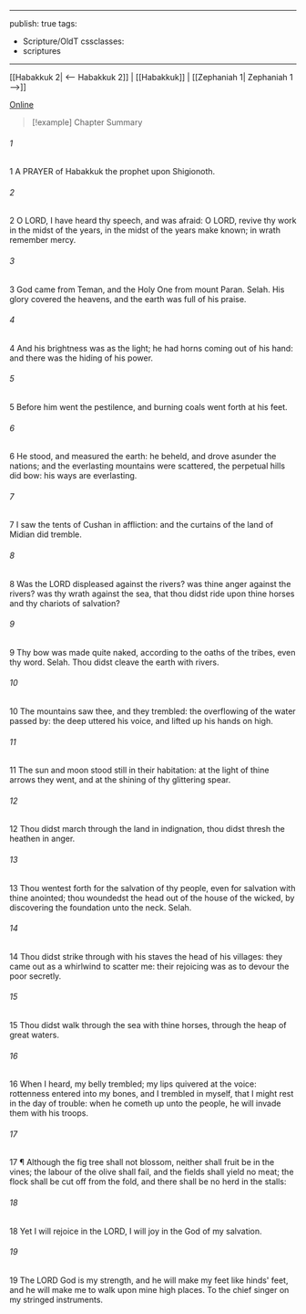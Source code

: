 

---
publish: true
tags:
  - Scripture/OldT
cssclasses:
  - scriptures
---
[[Habakkuk 2| <-- Habakkuk 2]] | [[Habakkuk]] | [[Zephaniah 1| Zephaniah 1 -->]]

[Online](https://churchofjesuschrist.org/study/scriptures/ot/hab/3?lang=eng)

>[!example] Chapter Summary
>
###### 1
1 A PRAYER of Habakkuk the prophet upon Shigionoth.
###### 2
2 O LORD, I have heard thy speech, and was afraid: O LORD, revive thy work in the midst of the years, in the midst of the years make known; in wrath remember mercy.
###### 3
3 God came from Teman, and the Holy One from mount Paran.  Selah.  His glory covered the heavens, and the earth was full of his praise.
###### 4
4 And his brightness was as the light; he had horns coming out of his hand: and there was the hiding of his power.
###### 5
5 Before him went the pestilence, and burning coals went forth at his feet.
###### 6
6 He stood, and measured the earth: he beheld, and drove asunder the nations; and the everlasting mountains were scattered, the perpetual hills did bow: his ways are everlasting.
###### 7
7 I saw the tents of Cushan in affliction: and the curtains of the land of Midian did tremble.
###### 8
8 Was the LORD displeased against the rivers?  was thine anger against the rivers?  was thy wrath against the sea, that thou didst ride upon thine horses and thy chariots of salvation?
###### 9
9 Thy bow was made quite naked, according to the oaths of the tribes, even thy word.  Selah.  Thou didst cleave the earth with rivers.
###### 10
10 The mountains saw thee, and they trembled: the overflowing of the water passed by: the deep uttered his voice, and lifted up his hands on high.
###### 11
11 The sun and moon stood still in their habitation: at the light of thine arrows they went, and at the shining of thy glittering spear.
###### 12
12 Thou didst march through the land in indignation, thou didst thresh the heathen in anger.
###### 13
13 Thou wentest forth for the salvation of thy people, even for salvation with thine anointed; thou woundedst the head out of the house of the wicked, by discovering the foundation unto the neck.  Selah.
###### 14
14 Thou didst strike through with his staves the head of his villages: they came out as a whirlwind to scatter me: their rejoicing was as to devour the poor secretly.
###### 15
15 Thou didst walk through the sea with thine horses, through the heap of great waters.
###### 16
16 When I heard, my belly trembled; my lips quivered at the voice: rottenness entered into my bones, and I trembled in myself, that I might rest in the day of trouble: when he cometh up unto the people, he will invade them with his troops.
###### 17
17 ¶ Although the fig tree shall not blossom, neither shall fruit be in the vines; the labour of the olive shall fail, and the fields shall yield no meat; the flock shall be cut off from the fold, and there shall be no herd in the stalls:
###### 18
18 Yet I will rejoice in the LORD, I will joy in the God of my salvation.
###### 19
19 The LORD God is my strength, and he will make my feet like hinds' feet, and he will make me to walk upon mine high places.  To the chief singer on my stringed instruments.



